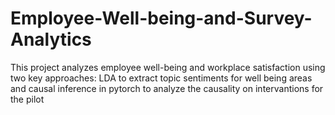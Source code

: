 # Employee-Well-being-and-Survey-Analytics
This project analyzes employee well-being and workplace satisfaction using two key approaches: LDA to extract topic sentiments for well being areas and causal inference in pytorch to analyze the causality on intervantions for the pilot
